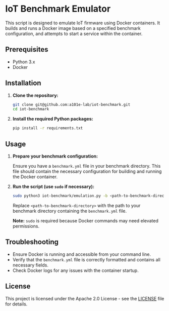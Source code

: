 # IoT Benchmark Emulator

This script is designed to emulate IoT firmware using Docker containers. It builds and runs a Docker image based on a specified benchmark configuration, and attempts to start a service within the container.

## Prerequisites

- Python 3.x
- Docker

## Installation

1. **Clone the repository:**

   ```bash
   git clone git@github.com:a101e-lab/iot-benchmark.git
   cd iot-benchmark
   ```

2. **Install the required Python packages:**

   ```bash
   pip install -r requirements.txt
   ```

## Usage

1. **Prepare your benchmark configuration:**

   Ensure you have a `benchmark.yml` file in your benchmark directory. This file should contain the necessary configuration for building and running the Docker container.

2. **Run the script (use `sudo` if necessary):**

   ```bash
   sudo python3 iot-benchmark/emulation.py -b <path-to-benchmark-directory>
   ```

   Replace `<path-to-benchmark-directory>` with the path to your benchmark directory containing the `benchmark.yml` file.

   **Note:** `sudo` is required because Docker commands may need elevated permissions.

## Troubleshooting

- Ensure Docker is running and accessible from your command line.
- Verify that the `benchmark.yml` file is correctly formatted and contains all necessary fields.
- Check Docker logs for any issues with the container startup.

## License

This project is licensed under the Apache 2.0 License - see the [LICENSE](LICENSE) file for details.

